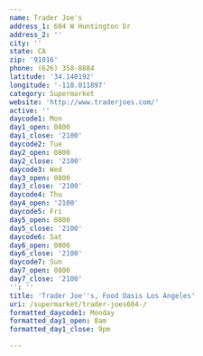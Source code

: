 ```yaml
---
name: Trader Joe's
address_1: 604 W Huntington Dr
address_2: ''
city: ''
state: CA
zip: '91016'
phone: (626) 358-8884
latitude: '34.140192'
longitude: '-118.011897'
category: Supermarket
website: 'http://www.traderjoes.com/'
active: ''
daycode1: Mon
day1_open: 0800
day1_close: '2100'
daycode2: Tue
day2_open: 0800
day2_close: '2100'
daycode3: Wed
day3_open: 0800
day3_close: '2100'
daycode4: Thu
day4_open: '2100'
daycode5: Fri
day5_open: 0800
day5_close: '2100'
daycode6: Sat
day6_open: 0800
day6_close: '2100'
daycode7: Sun
day7_open: 0800
day7_close: '2100'
'': ''
title: 'Trader Joe''s, Food Oasis Los Angeles'
uri: /supermarket/trader-joes604-/
formatted_daycode1: Monday
formatted_day1_open: 8am
formatted_day1_close: 9pm

---
```

